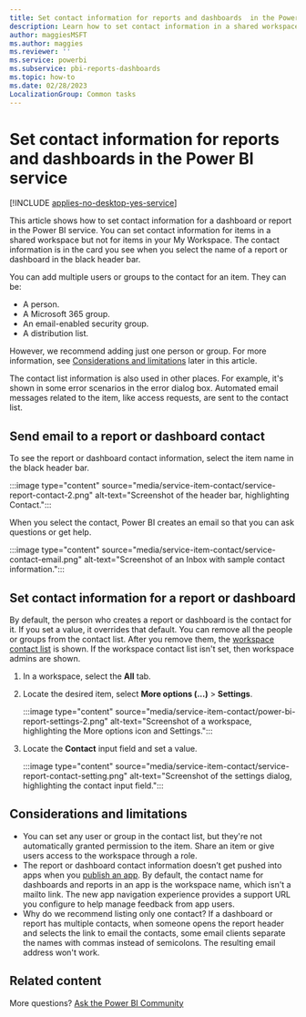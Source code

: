 ```yaml
---
title: Set contact information for reports and dashboards  in the Power BI service
description: Learn how to set contact information in a shared workspace for reports and dashboards in the Power BI service.
author: maggiesMSFT
ms.author: maggies
ms.reviewer: ''
ms.service: powerbi
ms.subservice: pbi-reports-dashboards
ms.topic: how-to
ms.date: 02/28/2023
LocalizationGroup: Common tasks
---
```

# Set contact information for reports and dashboards in the Power BI service

[!INCLUDE [applies-no-desktop-yes-service](../includes/applies-no-desktop-yes-service.md)]

This article shows how to set contact information for a dashboard or report in the Power BI service. You can set contact information for items in a shared workspace but not for items in your My Workspace. The contact information is in the card you see when you select the name of a report or dashboard in the black header bar.

You can add multiple users or groups to the contact for an item. They can be:

* A person.
* A Microsoft 365 group.
* An email-enabled security group.
* A distribution list.

However, we recommend adding just one person or group. For more information, see [Considerations and limitations](#considerations-and-limitations) later in this article.

The contact list information is also used in other places. For example, it's shown in some error scenarios in the error dialog box. Automated email messages related to the item, like access requests, are sent to the contact list.

## Send email to a report or dashboard contact

To see the report or dashboard contact information, select the item name in the black header bar.

 :::image type="content" source="media/service-item-contact/service-report-contact-2.png" alt-text="Screenshot of the header bar, highlighting Contact.":::

When you select the contact, Power BI creates an email so that you can ask questions or get help.

 :::image type="content" source="media/service-item-contact/service-contact-email.png" alt-text="Screenshot of an Inbox with sample contact information.":::

## Set contact information for a report or dashboard

By default, the person who creates a report or dashboard is the contact for it. If you set a value, it overrides that default. You can remove all the people or groups from the contact list. After you remove them, the [workspace contact list](../collaborate-share/service-create-the-new-workspaces.md#create-a-contact-list) is shown. If the workspace contact list isn't set, then workspace admins are shown.

1. In a workspace, select the **All** tab.
2. Locate the desired item, select **More options (...)** > **Settings**.

     :::image type="content" source="media/service-item-contact/power-bi-report-settings-2.png" alt-text="Screenshot of a workspace, highlighting the More options icon and Settings.":::

3. Locate the **Contact** input field and set a value.

    :::image type="content" source="media/service-item-contact/service-report-contact-setting.png" alt-text="Screenshot of the settings dialog, highlighting the contact input field.":::

## Considerations and limitations

* You can set any user or group in the contact list, but they're not automatically granted permission to the item. Share an item or give users access to the workspace through a role.
* The report or dashboard contact information doesn’t get pushed into apps when you [publish an app](../collaborate-share/service-create-distribute-apps.md). By default, the contact name for dashboards and reports in an app is the workspace name, which isn't a mailto link. The new app navigation experience provides a support URL you configure to help manage feedback from app users.
* Why do we recommend listing only one contact? If a dashboard or report has multiple contacts, when someone opens the report header and selects the link to email the contacts, some email clients separate the names with commas instead of semicolons. The resulting email address won't work.

## Related content

More questions? [Ask the Power BI Community](https://community.powerbi.com/)
